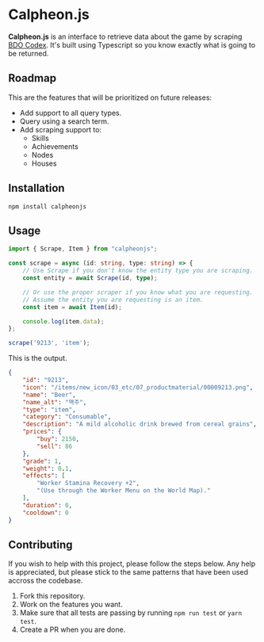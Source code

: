 # Calpheon.js

**Calpheon.js** is an interface to retrieve data about the game by scraping [BDO Codex](https://bdocodex.com/us/). It's built using Typescript so you know exactly what is going to be returned.

## Roadmap

This are the features that will be prioritized on future releases:
* Add support to all query types.
* Query using a search term.
* Add scraping support to:
    * Skills
    * Achievements
    * Nodes
    * Houses

## Installation
```
npm install calpheonjs
```

## Usage

```ts
import { Scrape, Item } from "calpheonjs";

const scrape = async (id: string, type: string) => {
    // Use Scrape if you don't know the entity type you are scraping.
    const entity = await Scrape(id, type);

    // Or use the proper scraper if you know what you are requesting.
    // Assume the entity you are requesting is an item.
    const item = await Item(id);

    console.log(item.data);
};

scrape('9213', 'item');
```

This is the output.
```json
{
    "id": "9213",
    "icon": "/items/new_icon/03_etc/07_productmaterial/00009213.png",
    "name": "Beer",
    "name_alt": "맥주",
    "type": "item",
    "category": "Consumable",
    "description": "A mild alcoholic drink brewed from cereal grains",
    "prices": {
        "buy": 2150,
        "sell": 86
    },
    "grade": 1,
    "weight": 0.1,
    "effects": [
        "Worker Stamina Recovery +2",
        "(Use through the Worker Menu on the World Map)."
    ],
    "duration": 0,
    "cooldown": 0
}
```

## Contributing

If you wish to help with this project, please follow the steps below. Any help is appreciated, but please stick to the same patterns that have been used accross the codebase.

1) Fork this repository.
2) Work on the features you want.
3) Make sure that all tests are passing by running `npm run test` or `yarn test`.
4) Create a PR when you are done.
